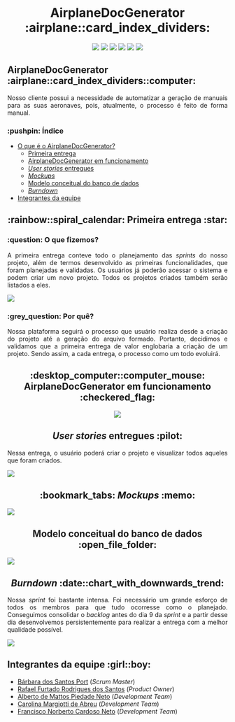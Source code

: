 <html>
       <head></head>
       <body>
              <h1 align="center">AirplaneDocGenerator :airplane::card_index_dividers:</h1>
              <p align="center">
                     <img src="https://img.shields.io/badge/Electron-2B2E3A?style=for-the-badge&logo=electron&logoColor=9FEAF9">
                     <img src="https://img.shields.io/badge/React-20232A?style=for-the-badge&logo=react&logoColor=61DAFB">
                     <img src="https://img.shields.io/badge/HTML-239120?style=for-the-badge&logo=html5&logoColor=white">
                     <img src="https://img.shields.io/badge/Tailwind_CSS-38B2AC?style=for-the-badge&logo=tailwind-css&logoColor=white">
                     <img src="https://img.shields.io/badge/Spring_Boot-F2F4F9?style=for-the-badge&logo=spring-boot">
                     <img src="https://img.shields.io/badge/PostgreSQL-316192?style=for-the-badge&logo=postgresql&logoColor=white">
              </p>
              <h2 section="airplanedocgenerator">AirplaneDocGenerator :airplane::card_index_dividers::computer:</h2>
              <p align="justify">Nosso cliente possui a necessidade de automatizar a geração de manuais para as suas aeronaves, pois, atualmente, o processo é feito de forma manual.</p>
              <h3>:pushpin: Índice</h3>
              <ul>
                     <li><a href="oquee">O que é o AirplaneDocGenerator?</a>
                     <ul>
                            <li><a href="">Primeira entrega</a>
                            <li><a href="">AirplaneDocGenerator em funcionamento</a>
                            <li><a href=""><i>User stories</i> entregues</a>
                            <li><a href=""><i>Mockups</i></a>
                            <li><a href="">Modelo conceitual do banco de dados</a>
                            <li><a href=""><i>Burndown</i></a>
                     </ul>
                     <li><a href="">Integrantes da equipe</a>
              </ul>
              <h2 align="center">:rainbow::spiral_calendar: Primeira entrega :star:</h3>
              <h3>:question: O que fizemos?</h2>
              <p align="justify">A primeira entrega conteve todo o planejamento das <i>sprints</i> do nosso projeto, além de termos desenvolvido as primeiras funcionalidades, que foram planejadas e validadas. Os usuários já poderão acessar o sistema e podem criar um novo projeto. Todos os projetos criados também serão listados a eles.</p>
              <img src="card">
              <h3>:grey_question: Por quê?</h2>
              <p align="justify">Nossa plataforma seguirá o processo que usuário realiza desde a criação do projeto até a geração do arquivo formado. Portanto, decidimos e validamos que a primeira entrega de valor englobaria a criação de um projeto. Sendo assim, a cada entrega, o processo como um todo evoluirá.</p>
              <h2 align="center">:desktop_computer::computer_mouse: AirplaneDocGenerator em funcionamento :checkered_flag:</h3>
              <p align="center"><img src="gif"></p>
              <h2 align="center"><i>User stories</i> entregues :pilot:</h3>
              <p align="justify">Nessa entrega, o usuário poderá criar o projeto e visualizar todos aqueles que foram criados.</p>
              <img src="userstories">
              <h2 align="center">:bookmark_tabs: <i>Mockups</i> :memo:</h3>
              <img src="mockups">
              <h2 align="center">Modelo conceitual do banco de dados :open_file_folder:</h3>
              <img src="bd">
              <h2 align="center"><i>Burndown</i> :date::chart_with_downwards_trend:</h3>
              <p align="justify">Nossa <i>sprint</i> foi bastante intensa. Foi necessário um grande esforço de todos os membros para que tudo ocorresse como o planejado. Conseguimos consolidar o <i>backlog</i> antes do dia 9 da <i>sprint</i> e a partir desse dia desenvolvemos persistentemente para realizar a entrega com a melhor qualidade possível.</p>
              <img src="burndown">
              <h2>Integrantes da equipe :girl::boy:</h2>
              <ul>
                     <li><a href="https://www.linkedin.com/in/b%C3%A1rbara-port-402158198/">Bárbara dos Santos Port</a> (<i>Scrum Master</i>)
                     <li><a href="https://www.linkedin.com/in/rafael-furtado-613a9712a/">Rafael Furtado Rodrigues dos Santos</a> (<i>Product Owner</i>)
                     <li><a href="https://www.linkedin.com/in/alberto-de-mattos-piedade-neto-2b758035/">Alberto de Mattos Piedade Neto</a> (<i>Development Team</i>)
                     <li><a href="https://www.linkedin.com/in/carolina-margiotti-703897193/">Carolina Margiotti de Abreu</a> (<i>Development Team</i>)
                     <li><a href="https://www.linkedin.com/in/francisco-cardoso-1954651b2/">Francisco Norberto Cardoso Neto</a> (<i>Development Team</i>)
              </ul>
       </body>
</html>
